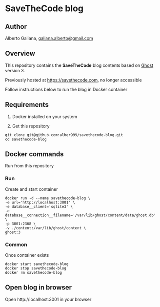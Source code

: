 # SaveTheCode blog

## Author

Alberto Galiana, galiana.alberto@gmail.com

## Overview

This repository contains the **SaveTheCode** blog contents based on [Ghost](https://ghost.org) version 3.

Previously hosted at https://savethecode.com, no longer accessible

Follow instructions below to run the blog in Docker container

## Requirements

1. Docker installed on your system

2. Get this repository

```
git clone git@github.com:alber999/savethecode-blog.git
cd savethecode-blog
```

## Docker commands

Run from this repository

### Run

Create and start container

```
docker run -d --name savethecode-blog \
-e url='http://localhost:3001' \
-e database__client='sqlite3' \
-e database__connection__filename='/var/lib/ghost/content/data/ghost.db' \
-p 3001:2368 \
-v ./content:/var/lib/ghost/content \
ghost:3
```

### Common

Once container exists

```
docker start savethecode-blog
docker stop savethecode-blog
docker rm savethecode-blog
```

## Open blog in browser

Open http://localhost:3001 in your browser
